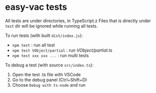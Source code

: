 # easy-vac tests

All tests are under directories, in TypeScript.z
Files that is directly under `test` dir will be ignored while running all tests.

To run tests (with built `dist/index.js`):

- `npm test` :   run all test
- `npm test VObject/partial` : run *VObject/partial.ts*
- `npm test xxx xxx ...` : run multi tests

To debug a test (with source `src/index.ts`):

1. Open the test .ts file with VSCode
2. Go to the debug panel (Ctrl+Shift+D)
3. Choose `Debug with ts-node` and run
